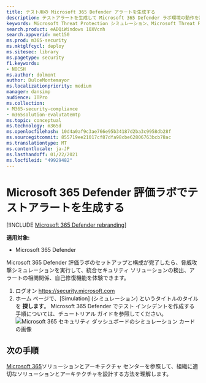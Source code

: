 ```yaml
---
title: テスト用の Microsoft 365 Defender アラートを生成する
description: テストアラートを生成して Microsoft 365 Defender ラボ環境の動作を試す
keywords: Microsoft Threat Protection シミュレーション、Microsoft Threat Protection の試用、Microsoft Threat Protection でのテストアラートの生成、Microsoft Threat Protection 評価ラボでのテストアラート
search.product: eADQiWindows 10XVcnh
search.appverid: met150
ms.prod: m365-security
ms.mktglfcycl: deploy
ms.sitesec: library
ms.pagetype: security
f1.keywords:
- NOCSH
ms.author: dolmont
author: DulceMontemayor
ms.localizationpriority: medium
manager: dansimp
audience: ITPro
ms.collection:
- M365-security-compliance
- m365solution-evalutatemtp
ms.topic: conceptual
ms.technology: m365d
ms.openlocfilehash: 10d4a0af9c3ae766e95b34187d2ba3c9958db28f
ms.sourcegitcommit: 855719ee21017cf87dfa98cbe62806763bcb78ac
ms.translationtype: MT
ms.contentlocale: ja-JP
ms.lasthandoff: 01/22/2021
ms.locfileid: "49929482"
---
```

# <a name="generate-a-test-alert-in-your-microsoft-365-defender-evaluation-lab"></a>Microsoft 365 Defender 評価ラボでテストアラートを生成する  

[!INCLUDE [Microsoft 365 Defender rebranding](../includes/microsoft-defender.md)]


**適用対象:**
- Microsoft 365 Defender

Microsoft 365 Defender 評価ラボのセットアップと構成が完了したら、脅威攻撃シミュレーションを実行して、統合セキュリティ ソリューションの検出、アラートの相関関係、自己修復機能を体験できます。  

1. ログオン https://security.microsoft.com
2. ホーム ページで、[Simulation] (シミュレーション) というタイトルのタイルを **探します**。  Microsoft 365 Defender でテスト インシデントを作成する手順については、チュートリアル ガイドを参照してください。
<br>![Microsoft 365 セキュリティ ダッシュボードのシミュレーション カードの画像](../../media/mtp-eval-73.png) <br>

## <a name="next-steps"></a>次の手順

[Microsoft 365](https://docs.microsoft.com/microsoft-365/solutions/solution-architecture-center)ソリューションとアーキテクチャ センターを参照して、組織に適切なソリューションとアーキテクチャを設計する方法を理解します。

